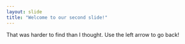 ```yaml
---
layout: slide
title: "Welcome to our second slide!"
---
```

That was harder to find than I thought.
Use the left arrow to go back!
